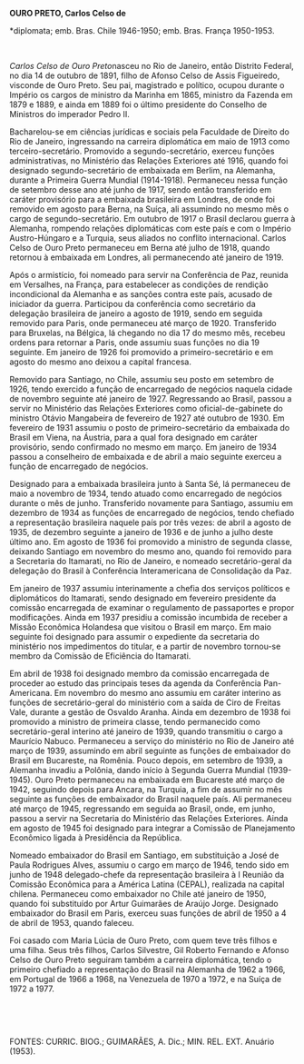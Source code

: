 **OURO PRETO, Carlos Celso de**

\*diplomata; emb. Bras. Chile 1946-1950; emb. Bras. França 1950-1953.

 

*Carlos Celso de Ouro Preto*nasceu no Rio de Janeiro, então Distrito
Federal, no dia 14 de outubro de 1891, filho de Afonso Celso de Assis
Figueiredo, visconde de Ouro Preto. Seu pai, magistrado e político,
ocupou durante o Império os cargos de ministro da Marinha em 1865,
ministro da Fazenda em 1879 e 1889, e ainda em 1889 foi o último
presidente do Conselho de Ministros do imperador Pedro II.

Bacharelou-se em ciências jurídicas e sociais pela Faculdade de Direito
do Rio de Janeiro, ingressando na carreira diplomática em maio de 1913
como terceiro-secretário. Promovido a segundo-secretário, exerceu
funções administrativas, no Ministério das Relações Exteriores até 1916,
quando foi designado segundo-secretário de embaixada em Berlim, na
Alemanha, durante a Primeira Guerra Mundial (1914-1918). Permaneceu
nessa função de setembro desse ano até junho de 1917, sendo então
transferido em caráter provisório para a embaixada brasileira em
Londres, de onde foi removido em agosto para Berna, na Suíça, ali
assumindo no mesmo mês o cargo de segundo-secretário. Em outubro de 1917
o Brasil declarou guerra à Alemanha, rompendo relações diplomáticas com
este país e com o Império Austro-Húngaro e a Turquia, seus aliados no
conflito internacional. Carlos Celso de Ouro Preto permaneceu em Berna
até julho de 1918, quando retornou à embaixada em Londres, ali
permanecendo até janeiro de 1919.

Após o armistício, foi nomeado para servir na Conferência de Paz,
reunida em Versalhes, na França, para estabelecer as condições de
rendição incondicional da Alemanha e as sanções contra este país,
acusado de iniciador da guerra. Participou da conferência como
secretário da delegação brasileira de janeiro a agosto de 1919, sendo em
seguida removido para Paris, onde permaneceu até março de 1920.
Transferido para Bruxelas, na Bélgica, lá chegando no dia 17 do mesmo
mês, recebeu ordens para retornar a Paris, onde assumiu suas funções no
dia 19 seguinte. Em janeiro de 1926 foi promovido a primeiro-secretário
e em agosto do mesmo ano deixou a capital francesa.

Removido para Santiago, no Chile, assumiu seu posto em setembro de 1926,
tendo exercido a função de encarregado de negócios naquela cidade de
novembro seguinte até janeiro de 1927. Regressando ao Brasil, passou a
servir no Ministério das Relações Exteriores como oficial-de-gabinete do
ministro Otávio Mangabeira de fevereiro de 1927 até outubro de 1930. Em
fevereiro de 1931 assumiu o posto de primeiro-secretário da embaixada do
Brasil em Viena, na Áustria, para a qual fora designado em caráter
provisório, sendo confirmado no mesmo em março. Em janeiro de 1934
passou a conselheiro de embaixada e de abril a maio seguinte exerceu a
função de encarregado de negócios.

Designado para a embaixada brasileira junto à Santa Sé, lá permaneceu de
maio a novembro de 1934, tendo atuado como encarregado de negócios
durante o mês de junho. Transferido novamente para Santiago, assumiu em
dezembro de 1934 as funções de encarregado de negócios, tendo chefiado a
representação brasileira naquele país por três vezes: de abril a agosto
de 1935, de dezembro seguinte a janeiro de 1936 e de junho a julho deste
último ano. Em agosto de 1936 foi promovido a ministro de segunda
classe, deixando Santiago em novembro do mesmo ano, quando foi removido
para a Secretaria do Itamarati, no Rio de Janeiro, e nomeado
secretário-geral da delegação do Brasil à Conferência Interamericana de
Consolidação da Paz.

Em janeiro de 1937 assumiu interinamente a chefia dos serviços políticos
e diplomáticos do Itamarati, sendo designado em fevereiro presidente da
comissão encarregada de examinar o regulamento de passaportes e propor
modificações. Ainda em 1937 presidiu a comissão incumbida de receber a
Missão Econômica Holandesa que visitou o Brasil em março. Em maio
seguinte foi designado para assumir o expediente da secretaria do
ministério nos impedimentos do titular, e a partir de novembro tornou-se
membro da Comissão de Eficiência do Itamarati.

Em abril de 1938 foi designado membro da comissão encarregada de
proceder ao estudo das principais teses da agenda da Conferência
Pan-Americana. Em novembro do mesmo ano assumiu em caráter interino as
funções de secretário-geral do ministério com a saída de Ciro de Freitas
Vale, durante a gestão de Osvaldo Aranha. Ainda em dezembro de 1938 foi
promovido a ministro de primeira classe, tendo permanecido como
secretário-geral interino até janeiro de 1939, quando transmitiu o cargo
a Maurício Nabuco. Permaneceu a serviço do ministério no Rio de Janeiro
até março de 1939, assumindo em abril seguinte as funções de embaixador
do Brasil em Bucareste, na Romênia. Pouco depois, em setembro de 1939, a
Alemanha invadiu a Polônia, dando início à Segunda Guerra Mundial
(1939-1945). Ouro Preto permaneceu na embaixada em Bucareste até março
de 1942, seguindo depois para Ancara, na Turquia, a fim de assumir no
mês seguinte as funções de embaixador do Brasil naquele país. Ali
permaneceu até março de 1945, regressando em seguida ao Brasil, onde, em
junho, passou a servir na Secretaria do Ministério das Relações
Exteriores. Ainda em agosto de 1945 foi designado para integrar a
Comissão de Planejamento Econômico ligada à Presidência da República.

Nomeado embaixador do Brasil em Santiago, em substituição a José de
Paula Rodrigues Alves, assumiu o cargo em março de 1946, tendo sido em
junho de 1948 delegado-chefe da representação brasileira à I Reunião da
Comissão Econômica para a América Latina (CEPAL), realizada na capital
chilena. Permaneceu como embaixador no Chile até janeiro de 1950, quando
foi substituído por Artur Guimarães de Araújo Jorge. Designado
embaixador do Brasil em Paris, exerceu suas funções de abril de 1950 a 4
de abril de 1953, quando faleceu.

Foi casado com Maria Lúcia de Ouro Preto, com quem teve três filhos e
uma filha. Seus três filhos, Carlos Silvestre, Gil Roberto Fernando e
Afonso Celso de Ouro Preto seguiram também a carreira diplomática, tendo
o primeiro chefiado a representação do Brasil na Alemanha de 1962 a
1966, em Portugal de 1966 a 1968, na Venezuela de 1970 a 1972, e na
Suíça de 1972 a 1977.

 

 

FONTES: CURRIC. BIOG.; GUIMARÃES, A. Dic.; MIN. REL. EXT. Anuário
(1953).

 
